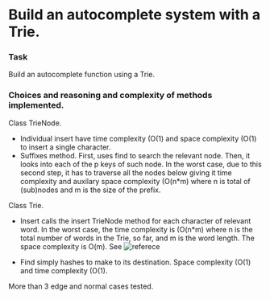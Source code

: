 Build an autocomplete system with a Trie.
================

### Task
Build an autocomplete function using a Trie.


### Choices and reasoning and complexity of methods implemented.


Class TrieNode.
-  Individual insert have time complexity \(O(1\) and space complexity \(O(1\) to insert a single character.
- Suffixes method. First, uses find to search the relevant node. Then, it looks into each of the p keys of such node. In the worst case, due to this second step, it has to traverse all the nodes below giving it time complexity and auxilary space complexity  \(O(n*m\) where n is total of (sub)nodes and m is the size of the prefix.

Class Trie.
- Insert calls the insert TrieNode method for each character of relevant word. In the worst case, the time complexity is \(O(n*m\) where n is the total number of words in the Trie, so far, and m is the word length. The space complexity is O(m). See
![referece](https://medium.com/basecs/trying-to-understand-tries-3ec6bede0014)

- Find simply hashes to make to its destination. Space complexity \(O(1\) and time complexity \(O(1\).

More than 3 edge and normal cases tested.
